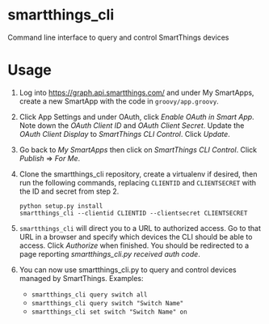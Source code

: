 # smartthings_cli
Command line interface to query and control SmartThings devices

# Usage
1. Log into https://graph.api.smartthings.com/ and under My SmartApps, create a new SmartApp with the code in `groovy/app.groovy`.
2. Click App Settings and under OAuth, click _Enable OAuth in Smart App_. Note down the _OAuth Client ID_ and _OAuth Client Secret_. Update the _OAuth Client Display_ to _SmartThings CLI Control_. Click _Update_.
3. Go back to _My SmartApps_ then click on _SmartThings CLI Control_. Click _Publish_ => _For Me_.
4. Clone the smartthings_cli repository, create a virtualenv if desired, then run the following commands, replacing `CLIENTID` and `CLIENTSECRET` with the ID and secret from step 2.

    ```
    python setup.py install
    smartthings_cli --clientid CLIENTID --clientsecret CLIENTSECRET
    ```

5. `smartthings_cli` will direct you to a URL to authorized access. Go to that URL in a browser and specify which devices the CLI should be able to access. Click _Authorize_ when finished. You should be redirected to a page reporting _smartthings_cli.py received auth code_.
6. You can now use smartthings_cli.py to query and control devices managed by SmartThings. Examples:
   * `smartthings_cli query switch all`
   * `smartthings_cli query switch "Switch Name"`
   * `smartthings_cli set switch "Switch Name" on`
